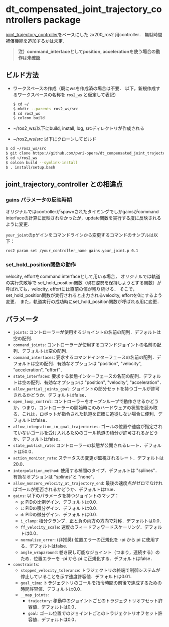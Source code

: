 # dt_compensated_joint_trajectory_controllers package
[joint_trajectory_controller](https://github.com/ros-controls/ros2_controllers/tree/master/joint_trajectory_controller)をベースにした zx200_ros2 用controller．
無駄時間補償機能を追加するかは未定．

> **注）command_interfaceとしてposition, accelerationを使う場合の動作は未確認**

## ビルド方法
- ワークスペースの作成（既にwsを作成済の場合は不要．
以下，新規作成するワークスペースの名称を `ros2_ws` と仮定して表記）
  ```bash
  $ cd ~/
  $ mkdir --parents ros2_ws/src
  $ cd ros2_ws
  $ colcon build 
  ```

- ~/ros2_ws/以下にbuild, install, log, srcディレクトリが作成される

- ~/ros2_ws/src 以下にクローンしてビルド
```bash
$ cd ~/ros2_ws/src
$ git clone https://github.com/pwri-opera/dt_compensated_joint_trajectory_controller.git
$ cd ~/ros2_ws
$ colcon build --symlink-install 
$ . install/setup.bash
```

## joint_trajectory_controller との相違点

### gains パラメータの反映時期
オリジナルではcontrollerがspawnされたタイミングでしかgainsがcommand interfaceの計算に反映されなかったが，update関数を実行する度に反映されるように変更．

`your_joint`のpゲインをコマンドラインから変更するコマンドのサンプルは以下：
```bash
ros2 param set /your_controller_name gains.your_joint.p 0.1
```

### set_hold_position関数の動作
velocity, effortをcommand interfaceとして用いる場合，
オリジナルでは軌道の実行失敗等で set_hold_position関数（現在姿勢を保持しようとする関数）が呼ばれても，velocity, effortには直前の値が残り続ける．
そこで，set_hold_position関数が実行されると出力されるvelocity, effortを0にするよう変更．
また，軌道実行の成功時にset_hold_position関数が呼ばれる用に変更．

## パラメータ

- `joints`: コントローラーが使用するジョイントの名前の配列．デフォルトは空の配列．
- `command_joints`: コントローラーが使用するコマンドジョイントの名前の配列．デフォルトは空の配列．
- `command_interfaces`: 要求するコマンドインターフェースの名前の配列．デフォルトは空の配列．有効なオプションは "position", "velocity", "acceleration", "effort"．
- `state_interfaces`: 要求する状態インターフェースの名前の配列．デフォルトは空の配列．有効なオプションは "position", "velocity", "acceleration"．
- `allow_partial_joints_goal`: ジョイントの部分セットを持つゴールが許可されるかどうか．デフォルトはfalse．
- `open_loop_control`: コントローラーをオープンループで動作させるかどうか，つまり，コントローラーの開始時にのみハードウェアの状態を読み取る．これは，ロボットが指令された軌道を正確に追従しない場合に便利．デフォルトはfalse．
- `allow_integration_in_goal_trajectories`: ゴールの位置や速度が指定されていないゴールを受け入れるためのゴール軌道の積分が許可されるかどうか．デフォルトはfalse．
- `state_publish_rate`: コントローラーの状態が公開されるレート．デフォルトは50.0．
- `action_monitor_rate`: ステータスの変更が監視されるレート．デフォルトは20.0．
- `interpolation_method`: 使用する補間のタイプ．デフォルトは "splines"．有効なオプションは "splines"と "none"．
- `allow_nonzero_velocity_at_trajectory_end`: 最後の速度点がゼロでなければゴールが拒否されるかどうか．デフォルトはtrue．
- `gains`: 以下のパラメータを持つジョイントのマップ：
  - `p`: PIDの比例ゲイン．デフォルトは0.0．
  - `i`: PIDの積分ゲイン．デフォルトは0.0．
  - `d`: PIDの微分ゲイン．デフォルトは0.0．
  - `i_clamp`: 積分クランプ．正と負の両方の方向で対称．デフォルトは0.0．
  - `ff_velocity_scale`: 速度のフィードフォワードスケーリング．デフォルトは0.0．
  - `normalize_error`: (非推奨) 位置エラーの正規化を -pi から pi に使用する．デフォルトはfalse．
  - `angle_wraparound`: 巻き戻し可能なジョイント（つまり，連続する）のため．位置エラーを -pi から pi に正規化する．デフォルトはfalse．
- `constraints`:
  - `stopped_velocity_tolerance`: トラジェクトリの終端で制御システムが停止していることを示す速度許容値．デフォルトは0.01．
  - `goal_time`: トラジェクトリのゴールを指令時間の前後で達成するための時間許容値．デフォルトは0.0．
  - `__map_joints`:
    - `trajectory`: 移動中のジョイントごとのトラジェクトリオフセット許容値．デフォルトは0.0．
    - `goal`: ゴール位置でのジョイントごとのトラジェクトリオフセット許容値．デフォルトは0.0．

